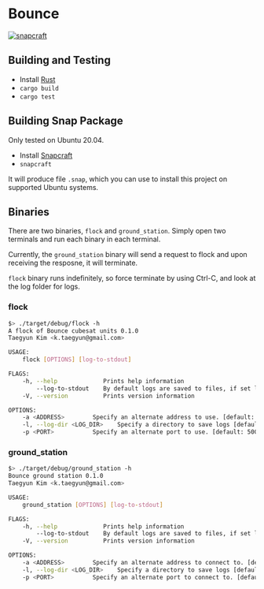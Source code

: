 # Bounce

[![snapcraft](https://snapcraft.io/bounce-blockchain/badge.svg)](https://snapcraft.io/bounce-blockchain)

## Building and Testing

- Install [Rust](https://www.rust-lang.org/)
- `cargo build`
- `cargo test`

## Building Snap Package

Only tested on Ubuntu 20.04.

- Install [Snapcraft](https://snapcraft.io/install/snapcraft/ubuntu)
- `snapcraft`

It will produce file `.snap`, which you can use to install this project on supported Ubuntu systems.

## Binaries

There are two binaries, `flock` and `ground_station`. Simply open two terminals and run each binary in each terminal.

Currently, the `ground_station` binary will send a request to flock and
upon receiving the resposne, it will terminate.

`flock` binary runs indefinitely, so force terminate by using Ctrl-C, and
look at the log folder for logs.

### flock

```sh
$> ./target/debug/flock -h
A flock of Bounce cubesat units 0.1.0
Taegyun Kim <k.taegyun@gmail.com>

USAGE:
    flock [OPTIONS] [log-to-stdout]

FLAGS:
    -h, --help             Prints help information
        --log-to-stdout    By default logs are saved to files, if set log only to stdout.
    -V, --version          Prints version information

OPTIONS:
    -a <ADDRESS>        Specify an alternate address to use. [default: 0.0.0.0]
    -l, --log-dir <LOG_DIR>    Specify a directory to save logs [default: log]
    -p <PORT>           Specify an alternate port to use. [default: 50051]
```

### ground_station

```sh
$> ./target/debug/ground_station -h
Bounce ground station 0.1.0
Taegyun Kim <k.taegyun@gmail.com>

USAGE:
    ground_station [OPTIONS] [log-to-stdout]

FLAGS:
    -h, --help             Prints help information
        --log-to-stdout    By default logs are saved to files, if set log only to stdout.
    -V, --version          Prints version information

OPTIONS:
    -a <ADDRESS>        Specify an alternate address to connect to. [default: 0.0.0.0]
    -l, --log-dir <LOG_DIR>    Specify a directory to save logs [default: log]
    -p <PORT>           Specify an alternate port to connect to. [default: 50051]
```
